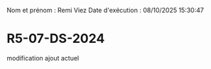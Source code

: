 Nom et prénom : Remi Viez
Date d'exécution : 08/10/2025 15:30:47

# R5-07-DS-2024
modification ajout actuel